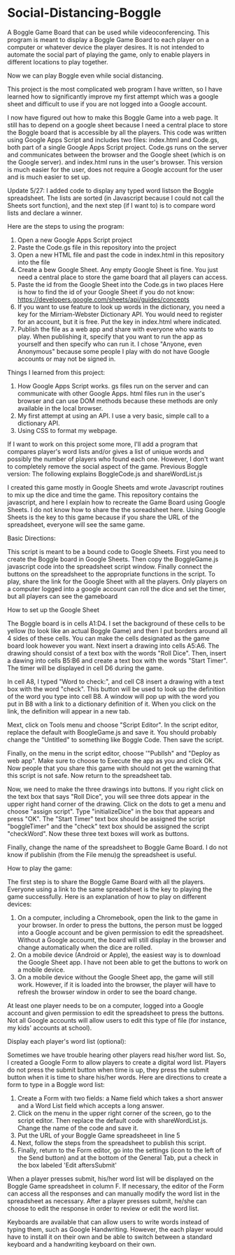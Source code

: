 # Social-Distancing-Boggle
A Boggle Game Board that can be used while videoconferencing.  This program is meant to display a Boggle Game Board to each player on a computer or whatever device the player desires.  It is not intended to automate the social part of playing the game, only to enable players in different locations to play together.

Now we can play Boggle even while social distancing.

This project is the most complicated web program I have written, so I have learned how to significantly improve my first attempt which was a google sheet and difficult to use if you are not logged into a Google account.

I now have figured out how to make this Boggle Game into a web page.  It still has to depend on a google sheet because I need a central place to store the Boggle board that is accessible by all the players.  This code was written using Google Apps Script and includes two files: index.html and Code.gs, both part of a single Google Apps Script project.  Code.gs runs on the server and communicates between the browser and the Google sheet (which is on the Google server). and index.html runs in the user's browser.  This version is much easier for the user, does not require a Google account for the user and is much easier to set up.

Update 5/27:  I added code to display any typed word listson the Boggle spreadsheet. The lists are sorted (in Javascript because I could not call the Sheets sort function), and the next step (if I want to) is to compare word lists and declare a winner.  

Here are the steps to using the program:
1.  Open a new Google Apps Script project
2.  Paste the Code.gs file in this repository into the project
3.  Open a new HTML file and past the code in index.html in this repository into the file
3.  Create a bew Google Sheet.  Any empty Google Sheet is fine.  You just need a central place to store the game board that all players can access.
4.  Paste the id from the Google Sheet into the Code.gs in two places
Here is how to find the id of your Google Sheet if you do not know:
https://developers.google.com/sheets/api/guides/concepts
5.  If you want to use feature to look up words in the dictionary, you need a key for the Mirriam-Webster Dictionary API.
You would need to register for an account, but it is free.  Put the key in index.html where indicated.
6.  Publish the file as a web app and share with everyone who wants to play.  When publishing it, specify that you want to run the
app as yourself and then specify who can run it.  I chose "Anyone, even Anonymous" because some people I play with do not have Google accounts or may not be signed in.

Things I learned from this project:
1.  How Google Apps Script works.  gs files run on the server and can communicate with other Google Apps. html files run in the user's browser and can use DOM methods because these methods are only available in the local browser.
2.  My first attempt at using an API.  I use a very basic, simple call to a dictionary API.
3.  Using CSS to format my webpage.

If I want to work on this project some more, I'll add a program that compares player's word lists and/or gives a list of unique words and possibly the number of players who found each one.  However, I don't want to completely remove the social aspect of the game.
Previous Boggle version:
The following explains BoggleCode.js and shareWordList.js

I created this game mostly in Google Sheets amd wrote Javascript routines to mix up the dice and time the game.  This repository contains the javascript, and here I explain how to recreate the Game Board using Google Sheets.  I do not know how to share the the soreadsheet here.  Using Google Sheets is the key to this game because if you share the URL of the spreadsheet, everyone will see the same game.

Basic Directions:

This script is meant to be a bound code to Google Sheets. First you need to create the Boggle board in Google Sheets.  Then copy the
BoggleGame.js javascript code into the spreadsheet script window.  Finally connect the buttons on the spreadsheet to the appropriate
functions in the script.  To play, share the link for the Google Sheet with all the players.  Only players on a computer logged into a 
google account can roll the dice and set the timer, but all players can see the gameboard

How to set up the Google Sheet

The Boggle board is in cells A1:D4.  I set the background of these cells to be yellow (to look like an actual Boggle Game) and then
I put borders around all 4 sides of these cells.  You can make the cells designated as the game board look however you want.
Next insert a drawing into cells A5:A6.  The drawing should consist of a text box with the words "Roll Dice". 
Then, insert a dawing into cells B5:B6 and create a text box with the words "Start Timer".  The timer will be displayed in cell D6
during the game.

In cell A8, I typed "Word to check:", and cell C8 insert a drawing with a text box with the word "check".  This button will be used to
look up the definition of the word you type into cell B8.  A window will pop up with the word you put in B8 with a link to a dictionary
definition of it.  When you click on the link, the definition will appear in a new tab.

Mext, click on Tools menu and choose "Script Editor".  In the script editor, replace the default with BoogleGame.js and save it.  You
should probably change the "Untitled" to something like Boggle Code. Then save the script. 

Finally, on the menu in the script editor, choose '"Publlsh" and "Deploy as web app".  Make sure to choose to Execute the app as you
and click OK.  Now  people that you share this game with should not get the warning that this script is not safe. Now return to the 
spreadsheet tab.

Now, we need to make the three drawings into buttons.  If you right click on the text box that says "Roll Dice", you will see three
dots appear in the upper right hand corner of the drawing.  Click on the dots to get a menu and choose "assign script". Type
 "initializeDice" in the box that appears and press "OK".  The "Start Timer" text box should be assigned the script "boggleTimer"
 and the "check" text box should be assigned the script "checkWord".  Now these three text boxes will work as buttons. 

Finally, change the name of the spreadsheet to Boggle Game Board.  I do not know if publishin (from the File menu)g the spreadsheet is useful.

How to play the game:

The first step is to share the Boggle Game Board with all the players.  Everyone using a link to the same spreadsheet is the key to playing the game successfully.  Here is an explanation of how to play on different devices:
1.  On a computer, including a Chromebook, open the link to the game in your browser.  In order to press the buttons, the person must be logged into a Google account and be given permission to edit the spreadsheet.  Without a Google accoumt, the board will still display in the browser and change automatically when the dice are rolled.
2.  On a mobile device (Android or Apple), the easiest way is to download the Google Sheet app.  I have not been able to get the buttons to work on a mobile device. 
3.  On a mobile device without the Google Sheet app, the game will still work.  However, if it is loaded into the browser, the player will have to refresh the browser window in order to see the board change.

At least one player needs to be on a computer, logged into a Google account and given permission to edit the spreadsheet to press the buttons.  Not all Google accounts will allow users to edit this type of file (for instance, my kids' accounts at school).  

Display each player's word list (optional):

Sometimes we have trouble hearing other players read his/her word list.  So, I created a Google Form to allow players to create a 
digital word list.  Players do not press the submit button when time is up, they press the submit button when it is time to share
his/her words.  Here are directions to create a form to type in a Boggle word list:
1.  Create a Form with two fields: a Name field which takes a short answer and a Word List field which accepts a long answer.
2.  Click on the menu in the upper right corner of the screen, go to the script editor.  Then replace the default code with 
shareWordList.js.  Change the name of the code and save it. 
4.  Put the URL of your Boggle Game spreadsheeet in line 5
5.  Next, follow the steps from the spreadsheet to publish this script.
6.  Finally, return to the Form editor, go into the settings (icon to the left of the Send button) and at the bottom of the General
Tab, put a check in the box labeled 'Edit aftersSubmit'

When a player presses submit, his/her word list will be displayed on the Boggle Game spreadsheet in column F.  If necessary, the editor of the Form can access all the responses and can manually modify the word list in the spreadsheet as necessary.  After a player presses submit, he/she can choose to edit the response in order to review or edit the word list.

Keyboards are available that can allow users to write words instead of typing them, such as Google Handwriting.  However, the each 
player would have to install it on their own and be able to switch between a standard keyboard and a handwriting keyboard on their own.
